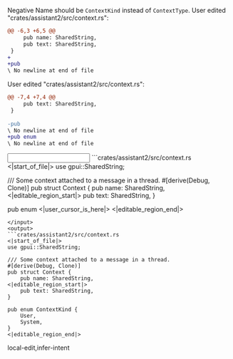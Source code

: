 <rating>Negative</rating>
<feedback>Name should be `ContextKind` instead of `ContextType`.</feedback>
<events>
User edited "crates/assistant2/src/context.rs":
```diff
@@ -6,3 +6,5 @@
     pub name: SharedString,
     pub text: SharedString,
 }
+
+pub 
\ No newline at end of file

```

User edited "crates/assistant2/src/context.rs":
```diff
@@ -7,4 +7,4 @@
     pub text: SharedString,
 }
 
-pub 
\ No newline at end of file
+pub enum 
\ No newline at end of file

```
</events>
<input>
```crates/assistant2/src/context.rs
<|start_of_file|>
use gpui::SharedString;

/// Some context attached to a message in a thread.
#[derive(Debug, Clone)]
pub struct Context {
    pub name: SharedString,
<|editable_region_start|>
    pub text: SharedString,
}

pub enum <|user_cursor_is_here|>
<|editable_region_end|>
```
</input>
<output>
```crates/assistant2/src/context.rs
<|start_of_file|>
use gpui::SharedString;

/// Some context attached to a message in a thread.
#[derive(Debug, Clone)]
pub struct Context {
    pub name: SharedString,
<|editable_region_start|>
    pub text: SharedString,
}

pub enum ContextKind {
    User,
    System,
}
<|editable_region_end|>
```
</output>

<labels>
local-edit,infer-intent
</labels>

